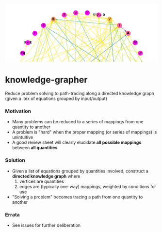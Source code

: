 <!-- Banner Image -->
![Electromagnetism](img/weighted_cropped.png)
# knowledge-grapher
Reduce problem solving to path-tracing along a directed knowledge graph (given a .tex of equations grouped by input/output)

### Motivation
- Many problems can be reduced to a series of mappings from one quantity to another
- A problem is "hard" when the proper mapping (or series of mappings) is unintuitive
- A good review sheet will clearly elucidate **all possible mappings** between **all quantities**

### Solution
- Given a list of equations grouped by quantities involved, construct a **directed knowledge graph** where
  1. vertices are quantities
  2. edges are (typically one-way) mappings, weighted by conditions for use
- "Solving a problem" becomes tracing a path from one quantity to another

### Errata
- See issues for further deliberation
